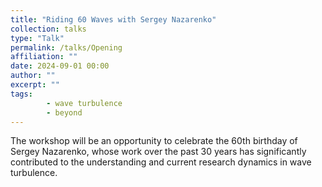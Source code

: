 ```yaml
---
title: "Riding 60 Waves with Sergey Nazarenko"
collection: talks
type: "Talk"
permalink: /talks/Opening
affiliation: ""
date: 2024-09-01 00:00
author: "" 
excerpt: ""
tags: 
        - wave turbulence
        - beyond
---
```


The workshop will be an opportunity to celebrate the 60th birthday of Sergey Nazarenko, whose work over the past 30 years has significantly contributed to the understanding and current research dynamics in wave turbulence.
